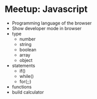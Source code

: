 # Meetup: Javascript

* Programming language of the browser
* Show developer mode in browser
* type
    * number
    * string
    * boolean
    * array
    * object
* statements
    * if()
    * while()
    * for(;;)
* functions
* build calculator